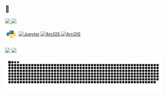 ## 👋
 <div>
  <a href="https://github.com/rodrigots98">
  <img height="160em" src="https://github-readme-stats.vercel.app/api?username=rodrigots98&show_icons=true&theme=dark&include_all_commits=true&count_private=true"/>
  <img height="160em" src="https://github-readme-stats.vercel.app/api/top-langs/?username=rodrigots98&layout=compact&langs_count=7&theme=dark"/>
</div>
<div style="display: inline_block"><br>
  <img align="center" alt="Python" height="30" width="40" src="https://raw.githubusercontent.com/devicons/devicon/master/icons/python/python-original.svg">
  <img align="center" alt="Jupyter" height="30" width="30" src="https://www.img.com.br/content/dam/esrisites/en-us/common/icons/product-logos/ArcGIS-Pro.png">
 <img align="center" alt="ArcGIS" height="50" width="40" src="https://miro.medium.com/max/512/1*dWlg8C46t_ZJ9P8rc-RyWg.png">
  <img align="center" alt="ArcGIS" height="30" width="40" src="https://cdn.jsdelivr.net/gh/devicons/devicon/icons/jupyter/jupyter-original-wordmark.svg">
  
</div>
  
 ##
  
 <div> 

  <a href = "mailto:rodrigo98ts@gmail.com"><img src="https://img.shields.io/badge/-Gmail-%23333?style=for-the-badge&logo=gmail&logoColor=white" target="_blank"></a>
  <a href="https://www.linkedin.cn/in/rodrigotrindades/" target="_blank"><img src="https://img.shields.io/badge/-LinkedIn-%230077B5?style=for-the-badge&logo=linkedin&logoColor=white" target="_blank"></a> 
 
  ![Snake animation](https://github.com/rodrigots98/rodrigots98/blob/output/github-contribution-grid-snake.svg)
 
</div>
